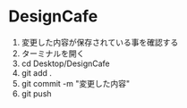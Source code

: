 # DesignCafe
1. 変更した内容が保存されている事を確認する
2. ターミナルを開く
3. cd Desktop/DesignCafe
4. git add .
5. git commit -m "変更した内容"
6. git push

